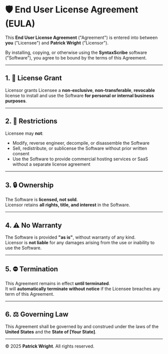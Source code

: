# 🛡️ End User License Agreement (EULA)

This **End User License Agreement** ("Agreement") is entered into between **you** ("Licensee") and **Patrick Wright** ("Licensor").

By installing, copying, or otherwise using the **SyntaxScribe** software ("Software"), you agree to be bound by the terms of this Agreement.

---

## 1. 📜 License Grant

Licensor grants Licensee a **non-exclusive**, **non-transferable**, **revocable** license to install and use the Software **for personal or internal business purposes**.

---

## 2. 🚫 Restrictions

Licensee may **not**:

- Modify, reverse engineer, decompile, or disassemble the Software  
- Sell, redistribute, or sublicense the Software without prior written consent  
- Use the Software to provide commercial hosting services or SaaS without a separate license agreement  

---

## 3. 🔒 Ownership

The Software is **licensed, not sold**.  
Licensor retains **all rights, title, and interest** in the Software.

---

## 4. ⚠️ No Warranty

The Software is provided **"as is"**, without warranty of any kind.  
Licensor is **not liable** for any damages arising from the use or inability to use the Software.

---

## 5. ⛔ Termination

This Agreement remains in effect **until terminated**.  
It will **automatically terminate without notice** if the Licensee breaches any term of this Agreement.

---

## 6. ⚖️ Governing Law

This Agreement shall be governed by and construed under the laws of the **United States** and the **State of [Your State]**.

---

© 2025 **Patrick Wright**. All rights reserved.
